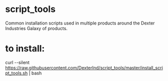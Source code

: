 # script_tools
Common installation scripts used in multiple products around the Dexter Industries Galaxy of products.

# to install:
curl --silent https://raw.githubusercontent.com/DexterInd/script_tools/master/install_script_tools.sh | bash
